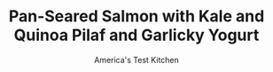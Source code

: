 ---
layout: ../../layouts/MarkdownPostLayout.astro
title: Pan-Seared Salmon with Kale and Quinoa Pilaf and Garlicky Yogurt
author: America's Test Kitchen
pubDate: 2023-03-15
description: "Garlicky yogurt takes this quick-cooking salmon dinner up a level."
image_url: https://res.cloudinary.com/hksqkdlah/image/upload/ar_1:1,c_fill,dpr_2.0,f_auto,fl_lossy.progressive.strip_profile,g_faces:auto,q_auto:low,w_344/SFS_PanSearedSalmonKaleQuinoaPilafGarlickyYogurt_025_gsxxls
tags: ["Main Courses","Vegetables","Grains","Fish & Seafood","Weeknight"]
calories: 3376
protein: 55
carbohydrates: 52
fats: 45
fiber: 6
ingredients: ["3 tablespoons, extra-virgin olive oil","2 , garlic cloves, minced","½ cup, plain whole-milk yogurt","1 teaspoon, grated lemon zest plus 2 teaspoons juice","1 teaspoon, table salt, divided","1¼ cups white, quinoa, rinsed","2 cups, chicken broth","6 ounces curly, kale, stemmed and chopped coarse","¼ cup, golden raisins","¼ cup, sliced almonds, toasted","4 (6- to 8-ounce), skin-on salmon fillets, 1 to 1½ inches thick"]
serves: 4
time: "50 minutes"
instructions: ["Combine oil and garlic in bowl. Microwave until garlic is golden brown, about 1½ minutes. Reserve 2 tablespoons garlic oil. Whisk yogurt, lemon zest, and ¼ teaspoon salt into remaining garlic oil in bowl; set aside.","Heat reserved garlic oil in large saucepan over medium-high heat until shimmering. Add quinoa and ¼ teaspoon salt and cook until quinoa is fragrant, about 3 minutes. Stir in broth and bring to boil. Layer kale on top of quinoa in saucepan, cover, and reduce heat to low. Simmer until quinoa and kale are tender, 15 to 18 minutes. Remove saucepan from heat and let sit, covered, for 5 minutes. Fluff quinoa with fork, folding in kale. Stir in raisins, almonds, and lemon juice. Season with salt to taste.","Meanwhile, sprinkle salmon with remaining ½ teaspoon salt. Arrange salmon skin side down in 12-inch nonstick skillet and cook over medium-high heat until fat is rendered and skin becomes crispy, about 7 minutes. Flip salmon and continue to cook until center is still translucent when checked with tip of paring knife and registers 125 degrees, about 7 minutes longer. Serve salmon with pilaf and yogurt sauce."]
nutrition: ["1520 mg Potassium, K","860 mg Phosphorus, P","172 mg Calcium, Ca","4 mg Iron, Fe","206 mg Magnesium, Mg","904 mg Sodium, Na","3 mg Zinc, Zn","45 g Total lipid (fat)","20 mg Niacin","18 g Fatty acids, total monounsaturated","11 g Fatty acids, total polyunsaturated","61 mg Vitamin C, total ascorbic acid","116 mg Cholesterol","9 g Fatty acids, total saturated","6 g Fiber, total dietary","220 µg Folate, food","9 g Sugars, total","307 µg Vitamin K (phylloquinone)","312 g Water","52 g Carbohydrate, by difference","220 µg Folate, DFE","55 g Protein","11 mg Vitamin E (alpha-tocopherol)","6 µg Vitamin B-12","1 mg Vitamin B-6","222 µg Vitamin A, RAE","844 kcal Energy","3376 calories"]
notes: "If you use prewashed white quinoa, you can skip the rinsing."
---